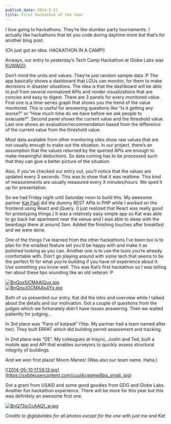 ```yaml
---
publish_date: 2014-5-11
title: First Hackathon of the Year
---
```


I love going to hackathons. They’re like slumber party tournaments. I actually
like hackathons that let you code during daytime more but that’s for another
blog post.

(Oh just got an idea. HACKATHON IN A CAMP!)

Anways, our entry to yesterday’s Tech Camp Hackathon at Globe Labs was
[KUWAGO](http://kuwago.marksteve.com/).

Don’t mind the units and values. They’re just random sample data :P The app
basically shows a dashboard that LGUs can monitor, for them to make decisions
in disaster situations. The idea is that the dashboard will be able to pull
from several normalized APIs and render visualizations that are concise and
easy to digest. There are 3 panels for every monitored value. First one is a
time-series graph that shows you the trend of the value monitored. This is
useful for answering questions like “Is it getting any worse?” or “How much
time do we have before we ask people to evacuate?”. Second panel shows the
current value and the threshold value. Last one shows an
evaluation/recommendation based from the difference of the current value from
the threshold value.

Most data available from other monitoring sites show raw values that are not
usually enough to make out the situation. In our project, there’s an
assumption that the values returned by the queried APIs are enough to make
meaningful deductions. So data coming has to be processed such that they can
give a better picture of the situation.

Also, if you’ve checked our entry out, you’ll notice that the values are
updated every 3 seconds. This was to show that it was realtime. This kind of
measurements are usually measured every X minutes/hours. We sped it up for
presentation.

So we had Friday night until Saturday noon to build this. My awesome partner
[Kat Padi](http://katpadi.ph/) did the dummy REST APIs in PHP while I worked
on the frontend using React and jQuery. (I just realized that React was really
good for prototyping things.) It was a relatively easy simple app so Kat was
able to go back her apartment near the venue and I was able to sleep with the
beanbags there at around 3am. Added the finishing touches after breakfast and
we were done.

One of the things I’ve learned from the other hackathons I’ve been too is to
plan for the smallest feature set you’d be happy with and make it as polished
looking as you can. Another one is to use the tools you’re already comfortable
with. Don’t go playing around with some tech that seems to be the perfect fit
for what you’re building if you have nil experience about it. Use something
you know well. This was Kat’s first hackathon so I was telling her about these
tips sounding like an old veteran :P

[![BnQox5iCMAAlQux.jpg](https://svbtleusercontent.com/jvtgzayqigndla_small.jpg
)](https://svbtleusercontent.com/jvtgzayqigndla.jpg)  
[![BnQoyJOCMAAs4Yx.jpg](https://svbtleusercontent.com/dwkwc3kjvjeq2a_small.jpg
)](https://svbtleusercontent.com/dwkwc3kjvjeq2a.jpg)

Both of us presented our entry. Kat did the intro and overview while I talked
about the details and our motivation. Got a couple of questions from the
judges which we fortunately didn’t have issues answering. Then we waited
patiently for judging…

In 3rd place was “Fans of katpadi” (Yep. My partner had a team named after
her). They built ERPAT which did building permit assessment and tracking.

In 2nd place was “DE”. My colleagues at Insync, Justin and Ted, built a mobile
app and API that enables surveyors to quickly assess structural integrity of
buildings.

And we won first place! Moom Manes! (Was also our team name. Haha.)

[![2014-05-10 17.59.13.jpg](https://svbtleusercontent.com/cuul4cggmw8bq_small.
jpg)](https://svbtleusercontent.com/cuul4cggmw8bq.jpg)

Got a grant from USAID and some good goodies from GDG and Globe Labs. Another
fun hackathon experience. There will be more for this year but this was
definitely an awesome first one.

[![BnQ73icCcAAQ1_w.jpg](https://svbtleusercontent.com/ywbt4omfrpw5ja_small.jpg
)](https://svbtleusercontent.com/ywbt4omfrpw5ja.jpg)

_Credits to @globelabs for all photos except for the one with just me and Kat_
